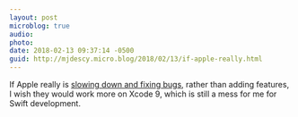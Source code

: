 ```yaml
---
layout: post
microblog: true
audio: 
photo: 
date: 2018-02-13 09:37:14 -0500
guid: http://mjdescy.micro.blog/2018/02/13/if-apple-really.html
---
```

If Apple really is [slowing down and fixing bugs](http://www.businessinsider.com/apple-slowing-down-iphone-features-and-fixing-bugs-2018-2), rather than adding features, I wish they would work more on  Xcode 9, which is still a mess for me for Swift development.
